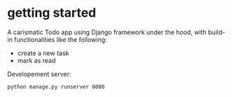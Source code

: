 # getting started

A carismatic Todo app using Django framework under the hood, with build-in functionalities like the following:
- create a new task
- mark as read

Developement server:

```console
python manage.py runserver 8080
```
